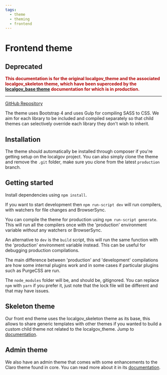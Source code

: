 ```yaml
---
tags:
  - theme
  - theming
  - frontend
---
```


# Frontend theme

## Deprecated

<span style="color:#B30000;">**This documentation is for the original localgov_theme and the associated localgov_skeleton theme, which have been superceded by the [localgov_base theme](https://github.com/localgovdrupal/localgov_base) documentation for which is in production.**</span>

***

[GitHub Repository](https://github.com/localgovdrupal/localgov_theme)

The theme uses Bootstrap 4 and uses Gulp for compiling SASS to CSS. We aim for each library to be included and compiled separately so that child themes can selectively override each library they don't wish to inherit.

## Installation

The theme should automatically be installed through composer if you're getting setup on the localgov project. You can also simply clone the theme and remove the `.git` folder, make sure you clone from the latest `production` branch.

## Getting started

Install dependencies using `npm install`.

If you want to start development then `npm run-script dev` will run compilers, with watchers for file changes and BrowserSync.

You can compile the theme for production using `npm run-script generate`. This will run all the compilers once with the 'production' environment variable _without_ any watchers or BrowserSync.

An alternative to `dev` is the `build` script, this will run the same function with the 'production' environment variable instead. This can be useful for debugging production compilations.

The main difference between 'production' and 'development' compilations are how some internal plugins work and in some cases if particular plugins such as PurgeCSS are run.

The `node_modules` folder will be, and should be, gitignored. You can replace `npm` with `yarn` if you prefer it, just note that the lock file will be different and that may have issues.

## Skeleton theme

Our front end theme uses the localgov_skeleton theme as its base, this allows to share generic templates with other themes if you wanted to build a custom child theme not related to the localgov_theme. Jump to [documentation](/theme/skeleton-theme).

## Admin theme

We also have an admin theme that comes with some enhancements to the Claro theme found in core. You can read more about it in its [documentation](/theme/admin-theme).

